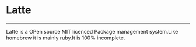 # Latte
____
Latte is a OPen source MIT licenced Package management system.Like homebrew it is mainly ruby.It is 100% incomplete.
